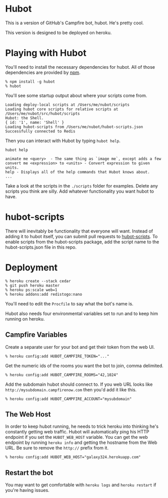 Hubot
=====

This is a version of GitHub's Campfire bot, hubot.  He's pretty cool.

This version is designed to be deployed on heroku.

Playing with Hubot
==================

You'll need to install the necessary dependencies for hubot.  All of
those dependencies are provided by [npm](http://npmjs.org).

    % npm install -g hubot
    % hubot

You'll see some startup output about where your scripts come from.

    Loading deploy-local scripts at /Users/me/nubot/scripts
    Loading hubot core scripts for relative scripts at /Users/me/nubot/src/hubot/scripts
    Hubot: the Shell.
    { id: '1', name: 'Shell' }
    Loading hubot-scripts from /Users/me/nubot/hubot-scripts.json
    Successfully connected to Redis

Then you can interact with Hubot by typing `hubot help`.

    hubot help

    animate me <query>  - The same thing as `image me`, except adds a few
    convert me <expression> to <units> - Convert expression to given units.
    help - Displays all of the help commands that Hubot knows about.
    ...

Take a look at the scripts in the `./scripts` folder for examples.
Delete any scripts you think are silly.  Add whatever functionality you
want hubot to have.


hubot-scripts
=============

There will inevitably be functionality that everyone will want.  Instead
of adding it to hubot itself, you can submit pull requests to
[hubot-scripts](https://github.com/github/hubot-scripts).  To enable
scripts from the hubot-scripts package, add the script name to the
hubot-scripts.json file in this repo.

Deployment
==========

    % heroku create --stack cedar
    % git push heroku master
    % heroku ps:scale web=1
    % heroku addons:add redistogo:nano

You'll need to edit the `Procfile` to say what the bot's name is.

Hubot also needs four environmental variables set to run and to keep him
running on heroku.

Campfire Variables
------------------

Create a separate user for your bot and get their token from the web UI.

    % heroku config:add HUBOT_CAMPFIRE_TOKEN="..."

Get the numeric ids of the rooms you want the bot to join, comma
delimited.

    % heroku config:add HUBOT_CAMPFIRE_ROOMS="42,1024"

Add the subdomain hubot should connect to. If you web URL looks like
`http://mysubdomain.campfirenow.com` then you'd add it like this.

    % heroku config:add HUBOT_CAMPFIRE_ACCOUNT="mysubdomain"

The Web Host
------------
In order to keep hubot running, he needs to trick heroku into thinking
he's constantly getting web traffic.  Hubot will automatically ping his
HTTP endpoint if you set the `HUBOT_WEB_HOST` variable.  You can get the
web endpoint by running `heroku info` and getting the hostname from the
Web URL.  Be sure to remove the `http://` prefix from it.

    % heroku config:add HUBOT_WEB_HOST="galaxy324.herokuapp.com"

Restart the bot
---------------
You may want to get comfortable with `heroku logs` and `heroku restart`
if you're having issues.
